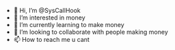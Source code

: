 - 👋 Hi, I’m @SysCallHook
- 👀 I’m interested in money
- 🌱 I’m currently learning to make money
- 💞️ I’m looking to collaborate with people making money
- 📫 How to reach me u cant

<!---
SysCallHook/SysCallHook is a ✨ special ✨ repository because its `README.md` (this file) appears on your GitHub profile.
You can click the Preview link to take a look at your changes.
--->
